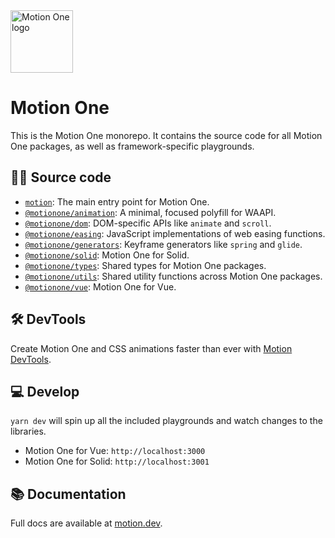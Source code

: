 <img width="100" height="100" alt="Motion One logo" src="https://user-images.githubusercontent.com/7850794/164965523-3eced4c4-6020-467e-acde-f11b7900ad62.png" />

# Motion One

This is the Motion One monorepo. It contains the source code for all Motion One packages, as well as framework-specific playgrounds.

## 🕵️‍♂️ Source code

- [`motion`](https://github.com/motiondivision/motionone/tree/main/packages/motion): The main entry point for Motion One.
- [`@motionone/animation`](https://github.com/motiondivision/motionone/tree/main/packages/animation): A minimal, focused polyfill for WAAPI.
- [`@motionone/dom`](https://github.com/motiondivision/motionone/tree/main/packages/dom): DOM-specific APIs like `animate` and `scroll`.
- [`@motionone/easing`](https://github.com/motiondivision/motionone/tree/main/packages/easing): JavaScript implementations of web easing functions.
- [`@motionone/generators`](https://github.com/motiondivision/motionone/tree/main/packages/generators): Keyframe generators like `spring` and `glide`.
- [`@motionone/solid`](https://github.com/motiondivision/motionone/tree/main/packages/solid): Motion One for Solid.
- [`@motionone/types`](https://github.com/motiondivision/motionone/tree/main/packages/types): Shared types for Motion One packages.
- [`@motionone/utils`](https://github.com/motiondivision/motionone/tree/main/packages/utils): Shared utility functions across Motion One packages.
- [`@motionone/vue`](https://github.com/motiondivision/motionone/tree/main/packages/vue): Motion One for Vue.

## 🛠 DevTools

Create Motion One and CSS animations faster than ever with [Motion DevTools](https://motion.dev/tools).

## 💻 Develop

`yarn dev` will spin up all the included playgrounds and watch changes to the libraries.

- Motion One for Vue: `http://localhost:3000`
- Motion One for Solid: `http://localhost:3001`

## 📚 Documentation

Full docs are available at [motion.dev](https://motion.dev).
